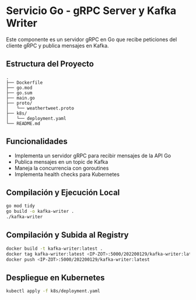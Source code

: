 # Servicio Go - gRPC Server y Kafka Writer

Este componente es un servidor gRPC en Go que recibe peticiones del cliente gRPC y publica mensajes en Kafka.

## Estructura del Proyecto

```
.
├── Dockerfile
├── go.mod
├── go.sum
├── main.go
├── proto/
│   └── weathertweet.proto
├── k8s/
│   └── deployment.yaml
└── README.md
```

## Funcionalidades

- Implementa un servidor gRPC para recibir mensajes de la API Go
- Publica mensajes en un topic de Kafka
- Maneja la concurrencia con goroutines
- Implementa health checks para Kubernetes

## Compilación y Ejecución Local

```bash
go mod tidy
go build -o kafka-writer .
./kafka-writer
```

## Compilación y Subida al Registry

```bash
docker build -t kafka-writer:latest .
docker tag kafka-writer:latest <IP-ZOT>:5000/202200129/kafka-writer:latest
docker push <IP-ZOT>:5000/202200129/kafka-writer:latest
```

## Despliegue en Kubernetes

```bash
kubectl apply -f k8s/deployment.yaml
```